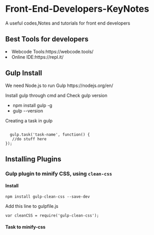 # Front-End-Developers-KeyNotes
A useful codes,Notes and tutorials for front end developers
<h2>Best Tools for developers</h2>
<li>Webcode Tools:https://webcode.tools/</li>
<li>Online IDE:https://repl.it/</li>

<h2>Gulp Install</h2>
<p>We need Node.js to run Gulp
https://nodejs.org/en/</p>


<p>Install gulp through cmd and Check gulp version</p>
<ul>
  <li>npm install gulp -g</li>
  
  <li>gulp --version</li>
</ul>

<p>Creating a task in gulp</p>
<code>
  gulp.task('task-name', function() {
   //do stuff here
});
</code>
<h2>Installing Plugins</h2>
<h3>Gulp plugin to minify CSS, using <code>clean-css</code></h3>
<h4>Install</h4>
<code>npm install gulp-clean-css --save-dev</code>

<p>Add this line to gulpfile.js</p>
<code>var cleanCSS = require('gulp-clean-css');</code>

<h4>Task to minify-css</h4>
<code></code>
